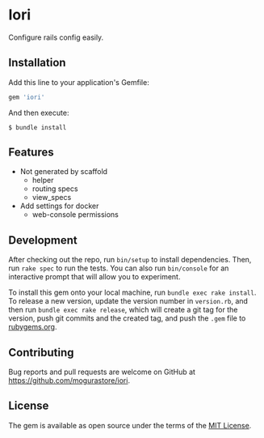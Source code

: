 # Iori

Configure rails config easily.

## Installation

Add this line to your application's Gemfile:

```ruby
gem 'iori'
```

And then execute:

    $ bundle install

## Features

- Not generated by scaffold
  - helper
  - routing specs
  - view_specs
- Add settings for docker
  - web-console permissions

## Development

After checking out the repo, run `bin/setup` to install dependencies. Then, run `rake spec` to run the tests. You can also run `bin/console` for an interactive prompt that will allow you to experiment.

To install this gem onto your local machine, run `bundle exec rake install`. To release a new version, update the version number in `version.rb`, and then run `bundle exec rake release`, which will create a git tag for the version, push git commits and the created tag, and push the `.gem` file to [rubygems.org](https://rubygems.org).

## Contributing

Bug reports and pull requests are welcome on GitHub at https://github.com/mogurastore/iori.

## License

The gem is available as open source under the terms of the [MIT License](https://opensource.org/licenses/MIT).
